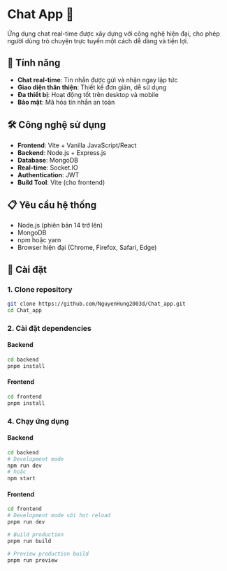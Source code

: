# Chat App 💬

Ứng dụng chat real-time được xây dựng với công nghệ hiện đại, cho phép người dùng trò chuyện trực tuyến một cách dễ dàng và tiện lợi.

## 🚀 Tính năng

- **Chat real-time**: Tin nhắn được gửi và nhận ngay lập tức
- **Giao diện thân thiện**: Thiết kế đơn giản, dễ sử dụng
- **Đa thiết bị**: Hoạt động tốt trên desktop và mobile
- **Bảo mật**: Mã hóa tin nhắn an toàn

## 🛠️ Công nghệ sử dụng

- **Frontend**: Vite + Vanilla JavaScript/React
- **Backend**: Node.js + Express.js
- **Database**: MongoDB
- **Real-time**: Socket.IO
- **Authentication**: JWT
- **Build Tool**: Vite (cho frontend)

## 📋 Yêu cầu hệ thống

- Node.js (phiên bản 14 trở lên)
- MongoDB
- npm hoặc yarn
- Browser hiện đại (Chrome, Firefox, Safari, Edge)

## 🔧 Cài đặt

### 1. Clone repository

```bash
git clone https://github.com/NguyenHung2003d/Chat_app.git
cd Chat_app
```

### 2. Cài đặt dependencies

#### Backend
```bash
cd backend
pnpm install
```

#### Frontend
```bash
cd frontend
pnpm install
```

### 4. Chạy ứng dụng

#### Backend
```bash
cd backend
# Development mode
npm run dev
# hoặc
npm start
```

#### Frontend
```bash
cd frontend
# Development mode với hot reload
pnpm run dev

# Build production
pnpm run build

# Preview production build
pnpm run preview
